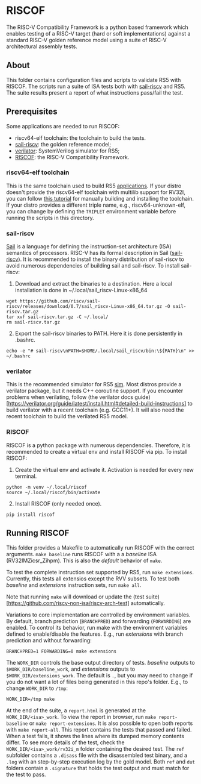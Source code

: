 # RISCOF

The RISC-V Compatibility Framework is a python based framework which enables testing of a RISC-V target (hard or soft implementations) against a standard RISC-V golden reference model using a suite of RISC-V architectural assembly tests.

## About

This folder contains configuration files and scripts to validate RS5 with RISCOF.
The scripts run a suite of ISA tests both with [sail-riscv](https://github.com/riscv/sail-riscv) and RS5.
The suite results present a report of what instructions pass/fail the test.

## Prerequisites

Some applications are needed to run RISCOF:
* riscv64-elf toolchain: the toolchain to build the tests.
* [sail-riscv](https://github.com/riscv/sail-riscv): the golden reference model;
* [verilator](https://www.veripool.org/verilator): SystemVerilog simulator for RS5;
* [RISCOF](https://riscof.readthedocs.io/en/stable/): the RISC-V Compatibility Framework.

### riscv64-elf toolchain

This is the same toolchain used to build RS5 [applications](/app/).
If your distro doesn't provide the riscv64-elf toolchain with multilib support for RV32I, 
you can follow [this tutorial](https://github.com/gaph-pucrs/Memphis-V/blob/master/docs/riscv.md) for manually building and installing the toolchain.
If your distro provides a different triple name, e.g., riscv64-unknown-elf, you can change by defining the `TRIPLET` environment variable before running the scripts in this directory.

### sail-riscv

[Sail](https://github.com/rems-project/sail) is a language for defining the instruction-set architecture (ISA) semantics of processors.
RISC-V has its formal description in Sail ([sail-riscv](https://github.com/riscv/sail-riscv)).
It is recommended to install the binary distribution of sail-riscv to avoid numerous dependencies of building sail and sail-riscv. 
To install sail-riscv:
1. Download and extract the binaries to a destination. Here a local installation is done in ~/.local/sail_riscv-Linux-x86_64
```
wget https://github.com/riscv/sail-riscv/releases/download/0.7/sail_riscv-Linux-x86_64.tar.gz -O sail-riscv.tar.gz
tar xvf sail-riscv.tar.gz -C ~/.local/
rm sail-riscv.tar.gz
```
2. Export the sail-riscv binaries to PATH. Here it is done persistently in .bashrc.
```
echo -e "# sail-riscv\nPATH=$HOME/.local/sail_riscv/bin:\${PATH}\n" >> ~/.bashrc
```

### verilator

This is the recommended simulator for RS5 [sim](/sim/).
Most distros provide a verilator package, but it needs C++ coroutine support.
If you encounter problems when verilating, follow (the verilator docs guide)[https://verilator.org/guide/latest/install.html#detailed-build-instructions] to build verilator with a recent toolchain (e.g. GCC11+).
It will also need the recent toolchain to build the verilated RS5 model.

### RISCOF

RISCOF is a python package with numerous dependencies. 
Therefore, it is recommended to create a virtual env and install RISCOF via pip.
To install RISCOF:
1. Create the virtual env and activate it. Activation is needed for every new terminal.
```
python -m venv ~/.local/riscof
source ~/.local/riscof/bin/activate
```
2. Install RISCOF (only needed once).
```
pip install riscof
```

## Running RISCOF

This folder provides a Makefile to automatically run RISCOF with the correct arguments.
`make baseline` runs RISCOF with a a *baseline* ISA (RV32IMZicsr_Zihpm).
This is also the *default* behavior of `make`.

To test the complete instruction set supported by RS5, run `make extensions`.
Currently, this tests all extensios except the RVV subsets.
To test both *baseline* and *extensions* instruction sets, run `make all`.

Note that running `make` will download or update the (test suite)[https://github.com/riscv-non-isa/riscv-arch-test] automatically.

Variations to core implementation are controlled by environment variables.
By default, branch prediction (`BRANCHPRED`) and forwarding (`FORWARDING`) are enabled.
To control its behavior, run make with the environment variables defined to enable/disable the features.
E.g., run *extensions* with branch prediction and without forwarding:
```
BRANCHPRED=1 FORWARDING=0 make extensions
```

The `WORK_DIR` controls the base output directory of tests.
*baseline* outputs to `$WORK_DIR/baseline_work`, and *extensions* outputs to `$WORK_DIR/extensions_work`.
The default is `.`, but you may need to change if you do not want a lot of files being generated in this
repo's folder.
E.g., to change `WORK_DIR` to `/tmp`:
```
WORK_DIR=/tmp make
```

At the end of the suite, a `report.html` is generated at the `WORK_DIR/<isa>_work`.
To view the report in browser, run `make report-baseline` or `make report-extensions`.
It is also possible to open both reports with `make report-all`.
This report contains the tests that passed and failed.
When a test fails, it shows the lines where its dumped memory contents differ.
To see more details of the test, check the `WORK_DIR/<isa>_work/rv32i_m` folder containing the desired test.
The `ref` subfolder contains a `.disass` file with the disassembled test binary, and a `.log` with an step-by-step execution log by the gold model.
Both `ref` and `dut` folders contain a `.signature` that holds the test output and must match for the test to pass.
